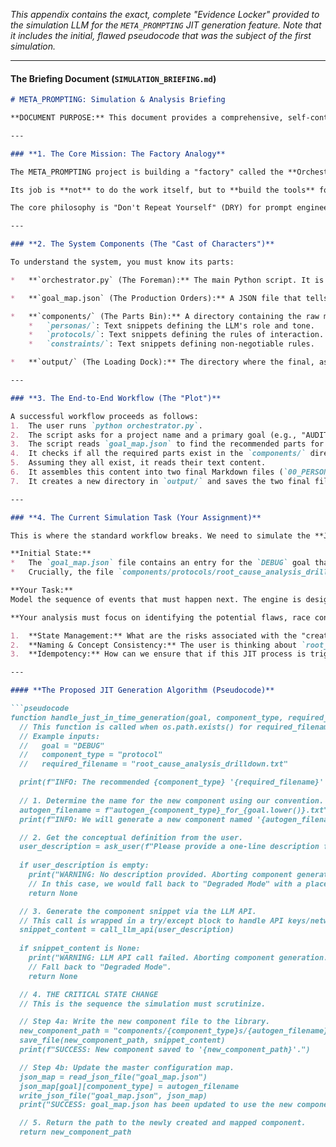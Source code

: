 
*This appendix contains the exact, complete "Evidence Locker" provided to the simulation LLM for the `META_PROMPTING` JIT generation feature. Note that it includes the initial, flawed pseudocode that was the subject of the first simulation.*

---

#### **The Briefing Document (`SIMULATION_BRIEFING.md`)**
```markdown
# META_PROMPTING: Simulation & Analysis Briefing

**DOCUMENT PURPOSE:** This document provides a comprehensive, self-contained briefing for a Large Language Model tasked with running a simulation related to the META_PROMPTING project. Its goal is to establish the necessary context for a high-quality, relevant analysis.

---

### **1. The Core Mission: The Factory Analogy**

The META_PROMPTING project is building a "factory" called the **Orchestration Engine**. This engine is a Python script (`orchestrator.py`) that acts as a "factory foreman."

Its job is **not** to do the work itself, but to **build the tools** for a specific job. When the factory owner (the user) needs a new tool, they tell the foreman what the primary goal is (e.g., "I need to AUDIT some code"). The foreman then goes to the "parts bin" (`components/` library), collects the right parts (pre-written text snippets for personas, protocols, and constraints), and assembles them into a final, ready-to-use toolkit (`00_PERSONA.md` and `01_PROMPT_TEMPLATE.md`).

The core philosophy is "Don't Repeat Yourself" (DRY) for prompt engineering.

---

### **2. The System Components (The "Cast of Characters")**

To understand the system, you must know its parts:

*   **`orchestrator.py` (The Foreman):** The main Python script. It is an interactive wizard that talks to the user and manages the entire assembly process.

*   **`goal_map.json` (The Production Orders):** A JSON file that tells the foreman which parts to use for which job. It maps a high-level goal like "AUDIT" to specific part numbers (filenames) like `meticulous_auditor.txt` (a persona) and `code_review_pass.txt` (a protocol).

*   **`components/` (The Parts Bin):** A directory containing the raw materials. It is organized into three sub-directories:
    *   `personas/`: Text snippets defining the LLM's role and tone.
    *   `protocols/`: Text snippets defining the rules of interaction.
    *   `constraints/`: Text snippets defining non-negotiable rules.

*   **`output/` (The Loading Dock):** The directory where the final, assembled toolkits are placed, each in its own project folder.

---

### **3. The End-to-End Workflow (The "Plot")**

A successful workflow proceeds as follows:
1.  The user runs `python orchestrator.py`.
2.  The script asks for a project name and a primary goal (e.g., "AUDIT").
3.  The script reads `goal_map.json` to find the recommended parts for "AUDIT".
4.  It checks if all the required parts exist in the `components/` directory.
5.  Assuming they all exist, it reads their text content.
6.  It assembles this content into two final Markdown files (`00_PERSONA.md`, `01_PROMPT_TEMPLATE.md`).
7.  It creates a new directory in `output/` and saves the two final files there.

---

### **4. The Current Simulation Task (Your Assignment)**

This is where the standard workflow breaks. We need to simulate the **Just-in-Time (JIT) Component Generation** workflow.

**Initial State:**
*   The `goal_map.json` file contains an entry for the `DEBUG` goal that points to a protocol file named `root_cause_analysis_drilldown.txt`.
*   Crucially, the file `components/protocols/root_cause_analysis_drilldown.txt` **does not exist**.

**Your Task:**
Model the sequence of events that must happen next. The engine is designed to be "self-aware"—it must detect the missing part and trigger a process to create it. My current design states that the engine will auto-generate a new filename (`autogen_protocol_for_debug.txt`), prompt the user for a description, call an LLM to generate the snippet, save it under the new name, and then update the `goal_map.json` to point to this new file.

**Your analysis must focus on identifying the potential flaws, race conditions, or logical inconsistencies in this proposed JIT workflow.** Specifically, please address the following critical questions:

1.  **State Management:** What are the risks associated with the "create file -> update map" process? What happens if the process fails between these two steps? How can we make this process more robust, like a database transaction?
2.  **Naming & Concept Consistency:** The user is thinking about `root_cause_analysis_drilldown`, but the system creates a file called `autogen_protocol_for_debug.txt`. Does this create a long-term problem for the clarity and maintainability of the component library and the `goal_map.json`? Propose a superior strategy for naming and mapping that avoids this potential confusion.
3.  **Idempotency:** How can we ensure that if this JIT process is triggered multiple times for the same missing `DEBUG` protocol, it doesn't create multiple redundant files (`autogen_protocol_1.txt`, `autogen_protocol_2.txt`)? Design a check or a workflow that makes the generation process idempotent (running it N times has the same result as running it once).

---

#### **The Proposed JIT Generation Algorithm (Pseudocode)**

```pseudocode
function handle_just_in_time_generation(goal, component_type, required_filename):
  // This function is called when os.path.exists() for required_filename returns False.
  // Example inputs:
  //   goal = "DEBUG"
  //   component_type = "protocol"
  //   required_filename = "root_cause_analysis_drilldown.txt"

  print(f"INFO: The recommended {component_type} '{required_filename}' was not found.")
  
  // 1. Determine the name for the new component using our convention.
  autogen_filename = f"autogen_{component_type}_for_{goal.lower()}.txt"
  print(f"INFO: We will generate a new component named '{autogen_filename}'.")

  // 2. Get the conceptual definition from the user.
  user_description = ask_user(f"Please provide a one-line description for the purpose of the '{required_filename}' component:")
  
  if user_description is empty:
    print("WARNING: No description provided. Aborting component generation.")
    // In this case, we would fall back to "Degraded Mode" with a placeholder.
    return None

  // 3. Generate the component snippet via the LLM API.
  // This call is wrapped in a try/except block to handle API keys/network errors.
  snippet_content = call_llm_api(user_description)
  
  if snippet_content is None:
    print("WARNING: LLM API call failed. Aborting component generation.")
    // Fall back to "Degraded Mode".
    return None

  // 4. THE CRITICAL STATE CHANGE
  // This is the sequence the simulation must scrutinize.

  // Step 4a: Write the new component file to the library.
  new_component_path = "components/{component_type}s/{autogen_filename}"
  save_file(new_component_path, snippet_content)
  print(f"SUCCESS: New component saved to '{new_component_path}'.")

  // Step 4b: Update the master configuration map.
  json_map = read_json_file("goal_map.json")
  json_map[goal][component_type] = autogen_filename
  write_json_file("goal_map.json", json_map)
  print("SUCCESS: goal_map.json has been updated to use the new component.")

  // 5. Return the path to the newly created and mapped component.
  return new_component_path
  ```
  ```